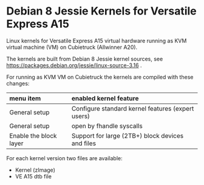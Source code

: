# Debian 8 Jessie Kernels for Versatile Express A15
Linux kernels for Versatile Express A15 virtual hardware running as KVM virtual machine (VM) on Cubietruck (Allwinner A20).

The kernels are built from Debian 8 Jessie kernel sources, see https://packages.debian.org/jessie/linux-source-3.16 .

For running as KVM VM on Cubietruck the kernels are compiled with these changes:

| menu item              | enabled kernel feature                            |
| :--------------------- | :------------------------------------------------ |
| General setup          | Configure standard kernel features (expert users) |
| General setup          | open by fhandle syscalls                          |
| Enable the block layer | Support for large (2TB+) block devices and files  |

For each kernel version two files are available:

- Kernel (zImage)
- VE A15 dtb file

